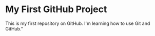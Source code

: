# My First GitHub Project
This is my first repository on GitHub. I'm learning how to use Git and GitHub."